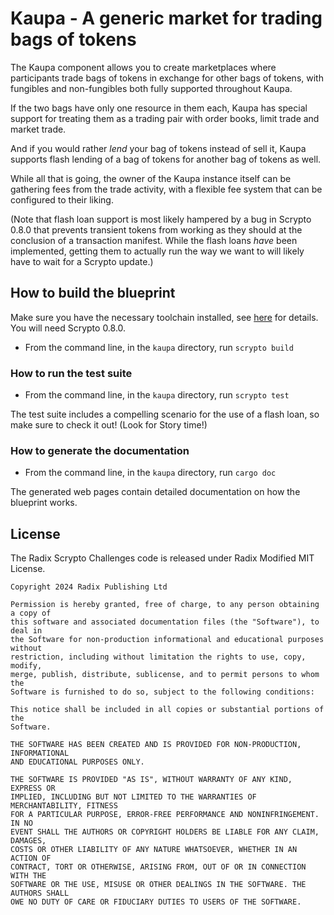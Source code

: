 # Kaupa - A generic market for trading bags of tokens

The Kaupa component allows you to create marketplaces where
participants trade bags of tokens in exchange for other bags of
tokens, with fungibles and non-fungibles both fully supported
throughout Kaupa.

If the two bags have only one resource in them each, Kaupa has special
support for treating them as a trading pair with order books, limit
trade and market trade.

And if you would rather *lend* your bag of tokens instead of sell it,
Kaupa supports flash lending of a bag of tokens for another bag of
tokens as well.

While all that is going, the owner of the Kaupa instance itself can be
gathering fees from the trade activity, with a flexible fee system
that can be configured to their liking.

(Note that flash loan support is most likely hampered by a bug in
Scrypto 0.8.0 that prevents transient tokens from working as they
should at the conclusion of a transaction manifest. While the flash
loans *have* been implemented, getting them to actually run the way we
want to will likely have to wait for a Scrypto update.)

## How to build the blueprint
Make sure you have the necessary toolchain installed, see
[here](https://docs-babylon.radixdlt.com/main/getting-started-developers/getting-started-developers.html)
for details. You will need Scrypto 0.8.0.
- From the command line, in the `kaupa` directory, run `scrypto build`

### How to run the test suite
- From the command line, in the `kaupa` directory, run `scrypto test`

The test suite includes a compelling scenario for the use of a flash
loan, so make sure to check it out! (Look for Story time!)

### How to generate the documentation
- From the command line, in the `kaupa` directory, run `cargo doc`

The generated web pages contain detailed documentation on how the
blueprint works.


## License

The Radix Scrypto Challenges code is released under Radix Modified MIT License.

    Copyright 2024 Radix Publishing Ltd

    Permission is hereby granted, free of charge, to any person obtaining a copy of
    this software and associated documentation files (the "Software"), to deal in
    the Software for non-production informational and educational purposes without
    restriction, including without limitation the rights to use, copy, modify,
    merge, publish, distribute, sublicense, and to permit persons to whom the
    Software is furnished to do so, subject to the following conditions:

    This notice shall be included in all copies or substantial portions of the
    Software.

    THE SOFTWARE HAS BEEN CREATED AND IS PROVIDED FOR NON-PRODUCTION, INFORMATIONAL
    AND EDUCATIONAL PURPOSES ONLY.

    THE SOFTWARE IS PROVIDED "AS IS", WITHOUT WARRANTY OF ANY KIND, EXPRESS OR
    IMPLIED, INCLUDING BUT NOT LIMITED TO THE WARRANTIES OF MERCHANTABILITY, FITNESS
    FOR A PARTICULAR PURPOSE, ERROR-FREE PERFORMANCE AND NONINFRINGEMENT. IN NO
    EVENT SHALL THE AUTHORS OR COPYRIGHT HOLDERS BE LIABLE FOR ANY CLAIM, DAMAGES,
    COSTS OR OTHER LIABILITY OF ANY NATURE WHATSOEVER, WHETHER IN AN ACTION OF
    CONTRACT, TORT OR OTHERWISE, ARISING FROM, OUT OF OR IN CONNECTION WITH THE
    SOFTWARE OR THE USE, MISUSE OR OTHER DEALINGS IN THE SOFTWARE. THE AUTHORS SHALL
    OWE NO DUTY OF CARE OR FIDUCIARY DUTIES TO USERS OF THE SOFTWARE.

